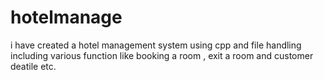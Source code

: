 # hotelmanage
i have created a hotel management system using cpp and file handling including various function like booking a room , exit a room and customer deatile etc.
